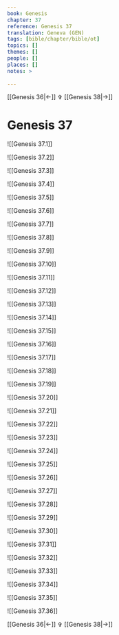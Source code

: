 ```yaml
---
book: Genesis
chapter: 37
reference: Genesis 37
translation: Geneva (GEN)
tags: [bible/chapter/bible/ot]
topics: []
themes: []
people: []
places: []
notes: >
  
---
```


[[Genesis 36|<-]] ✞ [[Genesis 38|->]]

# Genesis 37

![[Genesis 37.1]]

![[Genesis 37.2]]

![[Genesis 37.3]]

![[Genesis 37.4]]

![[Genesis 37.5]]

![[Genesis 37.6]]

![[Genesis 37.7]]

![[Genesis 37.8]]

![[Genesis 37.9]]

![[Genesis 37.10]]

![[Genesis 37.11]]

![[Genesis 37.12]]

![[Genesis 37.13]]

![[Genesis 37.14]]

![[Genesis 37.15]]

![[Genesis 37.16]]

![[Genesis 37.17]]

![[Genesis 37.18]]

![[Genesis 37.19]]

![[Genesis 37.20]]

![[Genesis 37.21]]

![[Genesis 37.22]]

![[Genesis 37.23]]

![[Genesis 37.24]]

![[Genesis 37.25]]

![[Genesis 37.26]]

![[Genesis 37.27]]

![[Genesis 37.28]]

![[Genesis 37.29]]

![[Genesis 37.30]]

![[Genesis 37.31]]

![[Genesis 37.32]]

![[Genesis 37.33]]

![[Genesis 37.34]]

![[Genesis 37.35]]

![[Genesis 37.36]]

[[Genesis 36|<-]] ✞ [[Genesis 38|->]]
